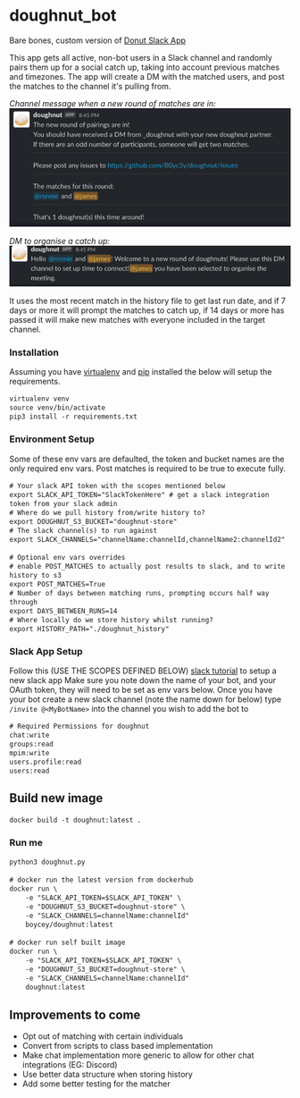 # doughnut_bot
Bare bones, custom version of [Donut Slack App](https://slack.com/apps/A11MJ51SR-donut?tab=more_info)

This app gets all active, non-bot users in a Slack channel and randomly pairs them up for a social catch up, taking into account previous matches and timezones.
The app will create a DM with the matched users, and post the matches to the channel it's pulling from.

*Channel message when a new round of matches are in:*
![img.png](channel_message.png)

*DM to organise a catch up:*
![img_1.png](dm_message.png)

It uses the most recent match in the history file to get last run date, and if 7 days or more it will prompt the matches to catch up, if 14 days or more has passed it will make new matches with everyone included in the target channel.

### Installation
Assuming you have [virtualenv](https://github.com/pypa/virtualenv) and [pip](https://github.com/pypa/pip) installed the below will setup the requirements.
```shell
virtualenv venv
source venv/bin/activate
pip3 install -r requirements.txt
```

### Environment Setup
Some of these env vars are defaulted, the token and bucket names are the only required env vars.
Post matches is required to be true to execute fully.
```shell
# Your slack API token with the scopes mentioned below
export SLACK_API_TOKEN="SlackTokenHere" # get a slack integration token from your slack admin
# Where do we pull history from/write history to?
export DOUGHNUT_S3_BUCKET="doughnut-store" 
# The slack channel(s) to run against 
export SLACK_CHANNELS="channelName:channelId,channelName2:channelId2" 

# Optional env vars overrides
# enable POST_MATCHES to actually post results to slack, and to write history to s3
export POST_MATCHES=True
# Number of days between matching runs, prompting occurs half way through
export DAYS_BETWEEN_RUNS=14 
# Where locally do we store history whilst running?
export HISTORY_PATH="./doughnut_history" 
```

### Slack App Setup

Follow this (USE THE SCOPES DEFINED BELOW) [slack tutorial](https://github.com/slackapi/python-slack-sdk/blob/main/tutorial/01-creating-the-slack-app.md) to setup a new slack app
Make sure you note down the name of your bot, and your OAuth token, they will need to be set as env vars below.
Once you have your bot create a new slack channel (note the name down for below)
type `/invite @<MyBotName>`  into the channel you wish to add the bot to

```
# Required Permissions for doughnut
chat:write
groups:read
mpim:write
users.profile:read
users:read
```

## Build new image
```
docker build -t doughnut:latest .
```

### Run me
```shell
python3 doughnut.py

# docker run the latest version from dockerhub
docker run \
    -e "SLACK_API_TOKEN=$SLACK_API_TOKEN" \
    -e "DOUGHNUT_S3_BUCKET=doughnut-store" \
    -e "SLACK_CHANNELS=channelName:channelId" 
    boycey/doughnut:latest

# docker run self built image
docker run \
    -e "SLACK_API_TOKEN=$SLACK_API_TOKEN" \
    -e "DOUGHNUT_S3_BUCKET=doughnut-store" \
    -e "SLACK_CHANNELS=channelName:channelId"
    doughnut:latest
```

## Improvements to come
 - Opt out of matching with certain individuals
 - Convert from scripts to class based implementation
 - Make chat implementation more generic to allow for other chat integrations (EG: Discord)
 - Use better data structure when storing history
 - Add some better testing for the matcher